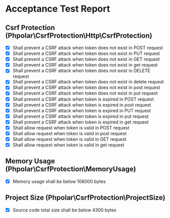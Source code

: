 # Acceptance Test Report

## Csrf Protection (Phpolar\CsrfProtection\Http\CsrfProtection)
- [x] Shall prevent a CSRF attack when token does not exist in POST request
- [x] Shall prevent a CSRF attack when token does not exist in PUT request
- [x] Shall prevent a CSRF attack when token does not exist in GET request
- [x] Shall prevent a CSRF attack when token does not exist in get request
- [x] Shall prevent a CSRF attack when token does not exist in DELETE request
- [x] Shall prevent a CSRF attack when token does not exist in delete request
- [x] Shall prevent a CSRF attack when token does not exist in post request
- [x] Shall prevent a CSRF attack when token does not exist in put request
- [x] Shall prevent a CSRF attack when token is expired in POST request
- [x] Shall prevent a CSRF attack when token is expired in post request
- [x] Shall prevent a CSRF attack when token is expired in PUT request
- [x] Shall prevent a CSRF attack when token is expired in put request
- [x] Shall prevent a CSRF attack when token is expired in get request
- [x] Shall allow request when token is valid in POST request
- [x] Shall allow request when token is valid in post request
- [x] Shall allow request when token is valid in GET request
- [x] Shall allow request when token is valid in get request

## Memory Usage (Phpolar\CsrfProtection\MemoryUsage)
- [x] Memory usage shall be below 108000 bytes

## Project Size (Phpolar\CsrfProtection\ProjectSize)
- [x] Source code total size shall be below 4300 bytes

